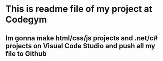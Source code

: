 # This is readme file of my project at Codegym #
## Im gonna make html/css/js projects and .net/c# projects on Visual Code Studio and push all my file to Github ##